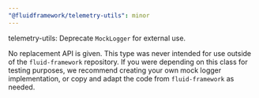 ```yaml
---
"@fluidframework/telemetry-utils": minor
---
```


telemetry-utils: Deprecate `MockLogger` for external use.

No replacement API is given. This type was never intended for use outside of the `fluid-framework` repository.
If you were depending on this class for testing purposes, we recommend creating your own mock logger implementation,
or copy and adapt the code from `fluid-framework` as needed.
